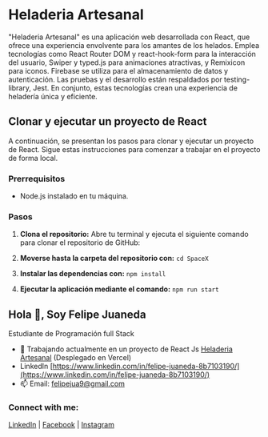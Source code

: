 # Heladeria Artesanal
"Heladeria Artesanal" es una aplicación web desarrollada con React, que ofrece una experiencia envolvente para los amantes de los helados. Emplea tecnologías como React Router DOM y react-hook-form para la interacción del usuario, Swiper y typed.js para animaciones atractivas, y Remixicon para iconos. Firebase se utiliza para el almacenamiento de datos y autenticación. Las pruebas y el desarrollo están respaldados por testing-library, Jest. En conjunto, estas tecnologías crean una experiencia de heladería única y eficiente.

## Clonar y ejecutar un proyecto de React
A continuación, se presentan los pasos para clonar y ejecutar un proyecto de React. Sigue estas instrucciones para comenzar a trabajar en el proyecto de forma local.

### Prerrequisitos
- Node.js instalado en tu máquina.

### Pasos
1. **Clona el repositorio:** Abre tu terminal y ejecuta el siguiente comando para clonar el repositorio de GitHub:

2. **Moverse hasta la carpeta del repositorio con:** `cd SpaceX`
3. **Instalar las dependencias con:** `npm install`
4. **Ejecutar la aplicación mediante el comando:** `npm run start`

## Hola 👋, Soy Felipe Juaneda
Estudiante de Programación full Stack

- 🔭 Trabajando actualmente en un proyecto de React Js [Heladeria Artesanal](https://primer-app.vercel.app/) (Desplegado en Vercel)
- LinkedIn [https://www.linkedin.com/in/felipe-juaneda-8b7103190/](https://www.linkedin.com/in/felipe-juaneda-8b7103190/)
- 📫 Email: felipejua9@gmail.com

### Connect with me:
[LinkedIn](https://www.linkedin.com/in/felipe-juaneda-8b7103190) | [Facebook](https://fb.com/felipe-juaneda) | [Instagram](https://instagram.com/felipejuaneda)


